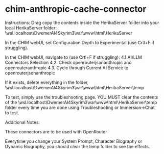 # chim-anthropic-cache-connector
Instructions:
Drag copy the contents inside the HerikaServer folder into your local HerikaServer folder:
\wsl.localhost\DwemerAI4Skyrim3\var\www\html\HerikaServer

In the CHIM webUI, set Configuration Depth to Experimental (use Crtl+F if struggling).

In the CHIM webUI, navigate to (use Crtl+F if struggling):
4.1.AI/LLM Connectors Selection
4.2. Check openrouterjsonanthropic and openrouteranthropic
4.3. Cycle through Current AI Service to openrouterjsonanthropic

If it exists, delete everything in the folder,
\wsl.localhost\DwemerAI4Skyrim3\var\www\html\HerikaServer\temp

To test, simply use the troubleshooting page.
YOU MUST clear the contents of the \wsl.localhost\DwemerAI4Skyrim3\var\www\html\HerikaServer\temp folder every time you are done using Troubleshooting or Immersion->Chat to test.


Additional Notes:

These connectors are to be used with OpenRouter

Everytime you change your System Prompt, Character Biography or Dynamic Biography, you should clear the temp folder to see the effects.
